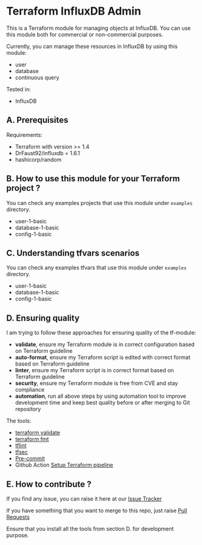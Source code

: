 # Terraform InfluxDB Admin

This is a Terraform module for managing objects at InfluxDB. You can use this module both for commercial or non-commercial purposes.

Currently, you can manage these resources in InfluxDB by using this module:

- user
- database
- continuous query

Tested in:

- InfluxDB

## A. Prerequisites

Requirements:

- Terraform with version >= 1.4
- DrFaust92/influxdb = 1.6.1
- hashicorp/random

## B. How to use this module for your Terraform project ?

You can check any examples projects that use this module under `examples` directory.

- user-1-basic
- database-1-basic
- config-1-basic

## C. Understanding tfvars scenarios

You can check any examples tfvars that use this module under `examples` directory.

- user-1-basic
- database-1-basic
- config-1-basic

## D. Ensuring quality

I am trying to follow these approaches for ensuring quality of the tf-module:

- **validate**, ensure my Terraform module is in correct configuration based on Terraform guideline
- **auto-format**, ensure my Terraform script is edited with correct format based on Terraform guideline
- **linter**, ensure my Terraform script is in correct format based on Terraform guideline
- **security**, ensure my Terraform module is free from CVE and stay compliance
- **automation**, run all above steps by using automation tool to improve development time and keep best quality before or after merging to Git repository


The tools:

- [terraform validate](https://developer.hashicorp.com/terraform/cli/commands)
- [terraform fmt](https://developer.hashicorp.com/terraform/cli/commands)
- [tflint](https://github.com/terraform-lint48ers/tflint)
- [tfsec](https://github.com/aquasecurity/tfsec)
- [Pre-commit](https://pre-commit.com/)
- Github Action [Setup Terraform pipeline](https://github.com/hashicorp/setup-terraform)

## E. How to contribute ?

If you find any issue, you can raise it here at our [Issue Tracker](https://github.com/ridwanbejo/terraform-influxdb-admin/issues)

If you have something that you want to merge to this repo, just raise [Pull Requests](https://github.com/ridwanbejo/terraform-influxdb-admin/pulls)

Ensure that you install all the tools from section D. for development purpose.

